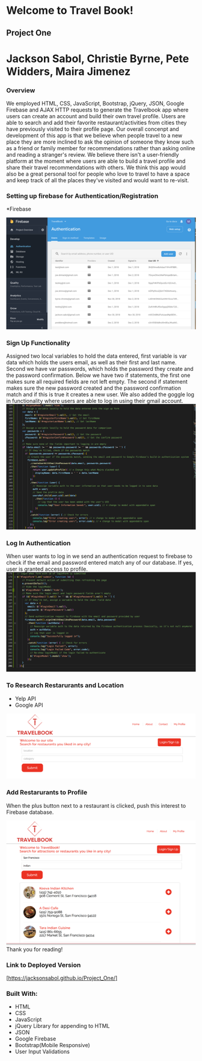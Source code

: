 # Welcome to Travel Book!

## Project One

# Jackson Sabol, Christie Byrne, Pete Widders, Maira Jimenez


### Overview
 We employed HTML, CSS, JavaScript, Bootstrap, jQuery, JSON, Google Firebase and AJAX HTTP requests to generate the Travelbook app where users can create an account and build their own travel profile. Users are able to search and add their favorite restaurant/activities from cities they have previously visited to their profile page. Our overall concenpt and development of this app is that we believe when people travel to a new place they are more inclined to ask the opinion of someone they know such as a friend or family member for recommendations rather than asking online and reading a stranger's review. We believe there isn't a user-friendly platform at the moment where users are able to build a travel profile and share their travel recommendations with others. We think this app would also be a great personal tool for people who love to travel  to have a space and keep track of all the places they've visited and would want to re-visit. 

 ### Setting up firebase for Authentication/Registration
*Firebase

![alt text](assets/photos/firebase.png)

 ### Sign Up Functionality

Assigned two local variables to hold the data entered, first variable is var data which holds the users email, as well as their first and last name. Second we have var passwords, which holds the password they create and the password confirmation. Below we have two if statements, the first one makes sure all required fields are not left empty. The second if statement makes sure the new password created and the password confirmation match and if this is true it creates a new user. We also added the goggle log in functionality where users are able to log in using their gmail account. 
![alt text](assets/photos/signup.png)

### Log In Authentication

When user wants to log in we send an authentication request to firebase to check if the email and password entered match any of our database. If yes, user is granted access to profile.
![alt text](assets/photos/login.png)

 ### To Research Restarurants and Location 
<ul>
 <li>Yelp API</li>
 <li>Google API</li>
</ul>

![alt text](assets/photos/searchbar.png)


### Add Restarurants to Profile
When the plus button next to a restaurant is clicked, push this interest to Firebase database. 

![alt text](assets/photos/addrestaurant.png)
Thank you for reading! 
### Link to Deployed Version

[https://jacksonsabol.github.io/Project_One/]

### Built With:
* HTML
* CSS
* JavaScript
* jQuery Library for appending to HTML
* JSON
* Google Firebase
* Bootstrap(Mobile Responsive)
* User Input Validations






